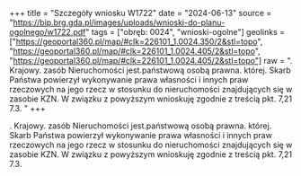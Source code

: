 +++
title = "Szczegóły wniosku W1722"
date = "2024-06-13"
source = "https://bip.brg.gda.pl/images/uploads/wnioski-do-planu-ogolnego/w1722.pdf"
tags = ["obręb: 0024", "wnioski-ogolne"]
geolinks = ["https://geoportal360.pl/map/#clk=226101_1.0024.350/2&stl=topo", "https://geoportal360.pl/map/#clk=226101_1.0024.405/2&stl=topo", "https://geoportal360.pl/map/#clk=226101_1.0024.405/2&stl=topo"]
raw = ". Krajowy. zasób Nieruchomości jest.państwową osobą prawna. której. Skarb Państwa powierzył wykonywanie prawa własności i innych praw rzeczowych na jego rzecz w stosunku do nieruchomości  znajdujących się w zasobie KZN. W związku z powyższym wnioskuję zgodnie z treścią pkt. 7,21 7.3. "
+++

. Krajowy. zasób Nieruchomości jest.państwową osobą prawna. której. Skarb Państwa powierzył
wykonywanie prawa własności i innych praw rzeczowych na jego rzecz w stosunku do nieruchomości 
znajdujących się w zasobie KZN. W związku z powyższym wnioskuję zgodnie z treścią pkt. 7,21 7.3.



